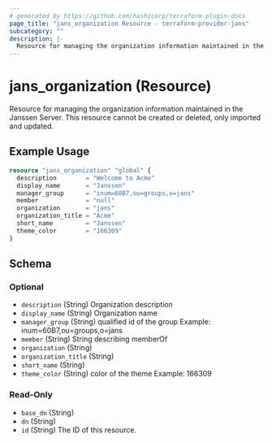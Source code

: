 ```yaml
---
# generated by https://github.com/hashicorp/terraform-plugin-docs
page_title: "jans_organization Resource - terraform-provider-jans"
subcategory: ""
description: |-
  Resource for managing the organization information maintained in the Janssen Server. This resource cannot be created or deleted, only imported and updated.
---
```


# jans_organization (Resource)

Resource for managing the organization information maintained in the Janssen Server. This resource cannot be created or deleted, only imported and updated.

## Example Usage

```terraform
resource "jans_organization" "global" {
  description        = "Welcome to Acme"
  display_name       = "Janssen"
  manager_group      = "inum=60B7,ou=groups,o=jans"
  member             = "null"
  organization       = "jans"
  organization_title = "Acme"
  short_name         = "Janssen"
  theme_color        = "166309"
}
```

<!-- schema generated by tfplugindocs -->
## Schema

### Optional

- `description` (String) Organization description
- `display_name` (String) Organization name
- `manager_group` (String) qualified id of the group Example: inum=60B7,ou=groups,o=jans
- `member` (String) String describing memberOf
- `organization` (String)
- `organization_title` (String)
- `short_name` (String)
- `theme_color` (String) color of the theme Example: 166309

### Read-Only

- `base_dn` (String)
- `dn` (String)
- `id` (String) The ID of this resource.


